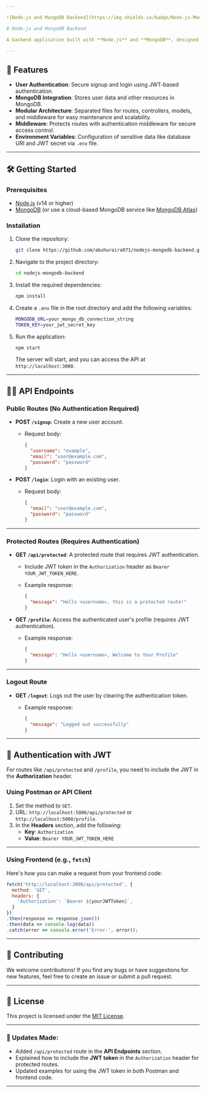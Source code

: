 ```yaml
---

![Node.js and MongoDB Backend](https://img.shields.io/badge/Node.js-MongoDB-blue.svg)

# Node.js and MongoDB Backend

A backend application built with **Node.js** and **MongoDB**, designed to handle user authentication and management through a simple RESTful API. It supports user signup, login, and token-based authentication using **JSON Web Tokens (JWT)**. This project serves as the foundation for building scalable, data-driven web applications.

---
```


## 🚀 Features

- **User Authentication**: Secure signup and login using JWT-based authentication.
- **MongoDB Integration**: Stores user data and other resources in MongoDB.
- **Modular Architecture**: Separated files for routes, controllers, models, and middleware for easy maintenance and scalability.
- **Middleware**: Protects routes with authentication middleware for secure access control.
- **Environment Variables**: Configuration of sensitive data like database URI and JWT secret via `.env` file.

---

## 🛠️ Getting Started

### Prerequisites

- [Node.js](https://nodejs.org/en/) (v14 or higher)
- [MongoDB](https://www.mongodb.com/) (or use a cloud-based MongoDB service like [MongoDB Atlas](https://www.mongodb.com/cloud/atlas))

### Installation

1. Clone the repository:

   ```bash
   git clone https://github.com/abuhuraira071/nodejs-mongodb-backend.git
   ```

2. Navigate to the project directory:

   ```bash
   cd nodejs-mongodb-backend
   ```

3. Install the required dependencies:

   ```bash
   npm install
   ```

4. Create a `.env` file in the root directory and add the following variables:

   ```bash
   MONGODB_URL=your_mongo_db_connection_string
   TOKEN_KEY=your_jwt_secret_key
   ```

5. Run the application:

   ```bash
   npm start
   ```

   The server will start, and you can access the API at `http://localhost:3000`.

---

## 🧑‍💻 API Endpoints

### Public Routes (No Authentication Required)

- **POST `/signup`**: Create a new user account.
  - Request body: 

    ```json
    {
      "username": "example",
      "email": "user@example.com",
      "password": "password"
    }
    ```

- **POST `/login`**: Login with an existing user.
  - Request body: 

    ```json
    {
      "email": "user@example.com",
      "password": "password"
    }
    ```

---

### Protected Routes (Requires Authentication)

- **GET `/api/protected`**: A protected route that requires JWT authentication.
  - Include JWT token in the `Authorization` header as `Bearer YOUR_JWT_TOKEN_HERE`.
  - Example response:

    ```json
    {
      "message": "Hello <username>, this is a protected route!"
    }
    ```

- **GET `/profile`**: Access the authenticated user's profile (requires JWT authentication).
  - Example response:

    ```json
    {
      "message": "Hello <username>, Welcome to Your Profile"
    }
    ```

---

### Logout Route

- **GET `/logout`**: Logs out the user by clearing the authentication token.
  - Example response:

    ```json
    {
      "message": "Logged out successfully"
    }
    ```

---

## 🔑 Authentication with JWT

For routes like `/api/protected` and `/profile`, you need to include the JWT in the **Authorization** header.

### Using Postman or API Client

1. Set the method to `GET`.
2. URL: `http://localhost:5000/api/protected` or `http://localhost:5000/profile`.
3. In the **Headers** section, add the following:
   - **Key**: `Authorization`
   - **Value**: `Bearer YOUR_JWT_TOKEN_HERE`

---

### Using Frontend (e.g., `fetch`)

Here's how you can make a request from your frontend code:

```javascript
fetch('http://localhost:3000/api/protected', {
  method: 'GET',
  headers: {
    'Authorization': `Bearer ${yourJWTToken}`,
  }
})
.then(response => response.json())
.then(data => console.log(data))
.catch(error => console.error('Error:', error));
```

---

## 🎯 Contributing

We welcome contributions! If you find any bugs or have suggestions for new features, feel free to create an issue or submit a pull request.

---

## 📜 License

This project is licensed under the [MIT License](LICENSE).

---

### 📝 Updates Made:
- Added `/api/protected` route in the **API Endpoints** section.
- Explained how to include the **JWT token** in the `Authorization` header for protected routes.
- Updated examples for using the JWT token in both Postman and frontend code.

---

